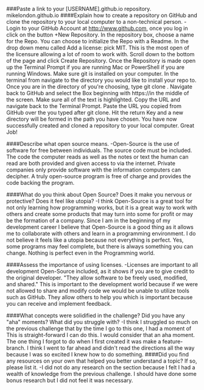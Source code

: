 ###Paste a link to your [USERNAME].github.io repository.
  mikelondon.github.io
####Explain how to create a repository on GitHub and clone the repository to your local computer to a non-technical person.
  -Login to your GitHub Account at http://www.github.com, once you log in click on the button  +New Repository. In the repository box, choose a name for the Repo.  You can choose to initialize the Repo with a Readme. In the drop down menu called Add a license: pick MIT. This is the most open of the licensure allowing a lot of room to work with.  Scroll down to the bottom of the page and click Create Repository. Once the Repository is made open up the Terminal Prompt if you are running Mac or PowerShell if you are running Windows.  Make sure git is installed on your computer.  In the terminal from navigate to the directory you would like to install your repo to. Once you are in the directory of you're choosing, type git clone <URL>. Navigate back to GitHub and select the Box beginning with https://in the middle of the screen. Make sure all of the text is highlighted. Copy the URL and navigate back to the Terminal Prompt. Paste the URL you copied from GitHub over the <URL> you typed after git clone. Hit the return Key and a new directory will be formed in the path you have chosen. You have now successfully created and cloned a repository to your local computer. Great Job!

####Describe what open source means.
  -Open-Source is the use of software for free between individuals.  The source code must be included. The code the computer reads as well as the notes or text the human can read are both provided and given access to via the internet. Private companies only provide software with the information computers can decipher. A truly open-source program is free of charge and provides the code backing the program.

####What do you think about Open Source? Does it make you nervous or protective? Does it feel like utopia?
  -I think Open-Source is a great tool for not only learning how programming works, but it is a great way to work with others and create some products that may turn into some for profit or may be the formation of a company. Since I am in the beginning of my development career I believe that Open-Source is a good thing as it allows me to collaborate with others and learn in a programming environment. I do not believe it feels like a utopia because not everything is perfect. Yes, some programs may feel complete, but there is always something you can change. Nothing is perfect even in the Programming world.

####Assess the importance of using licenses.
  -Licenses are important to all development Open-Source included, as it shows if you are to give credit to the original developer. "They allow software to be freely used, modified, and shared." This is important to the development world because if we were not allowed to share and modify code we would be unable to utilize tools such as GitHub. They allow others to help you which is important because you can receive and implement feedback.

####What concepts were solidified in the challenge? Did you have any "aha" moments? What did you struggle with?
  -I think I struggled so much on the previous challenge that by the time I go to this one, I had a moment of This is straight-forward I can do this. I would consider that an aha moment. The one thing I forgot to do when I first created it was make a feature-branch. I think I went to far ahead and didn't read the directions all the way because I was so excited I knew how to do something.
####Did you find any resources on your own that helped you better understand a topic? If so, please list it.
  -I did not do any research on the section because I felt I had a wealth of knowledge from the previous challenge. I should have done some bonus research but I did not feel it was necessary.
